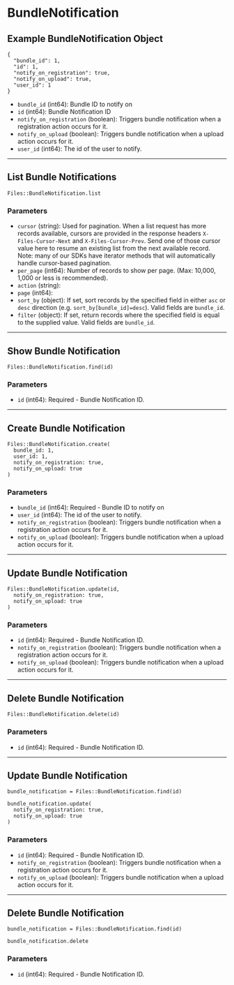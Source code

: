 # BundleNotification

## Example BundleNotification Object

```
{
  "bundle_id": 1,
  "id": 1,
  "notify_on_registration": true,
  "notify_on_upload": true,
  "user_id": 1
}
```

* `bundle_id` (int64): Bundle ID to notify on
* `id` (int64): Bundle Notification ID
* `notify_on_registration` (boolean): Triggers bundle notification when a registration action occurs for it.
* `notify_on_upload` (boolean): Triggers bundle notification when a upload action occurs for it.
* `user_id` (int64): The id of the user to notify.


---

## List Bundle Notifications

```
Files::BundleNotification.list
```

### Parameters

* `cursor` (string): Used for pagination.  When a list request has more records available, cursors are provided in the response headers `X-Files-Cursor-Next` and `X-Files-Cursor-Prev`.  Send one of those cursor value here to resume an existing list from the next available record.  Note: many of our SDKs have iterator methods that will automatically handle cursor-based pagination.
* `per_page` (int64): Number of records to show per page.  (Max: 10,000, 1,000 or less is recommended).
* `action` (string): 
* `page` (int64): 
* `sort_by` (object): If set, sort records by the specified field in either `asc` or `desc` direction (e.g. `sort_by[bundle_id]=desc`). Valid fields are `bundle_id`.
* `filter` (object): If set, return records where the specified field is equal to the supplied value. Valid fields are `bundle_id`.


---

## Show Bundle Notification

```
Files::BundleNotification.find(id)
```

### Parameters

* `id` (int64): Required - Bundle Notification ID.


---

## Create Bundle Notification

```
Files::BundleNotification.create(
  bundle_id: 1, 
  user_id: 1, 
  notify_on_registration: true, 
  notify_on_upload: true
)
```

### Parameters

* `bundle_id` (int64): Required - Bundle ID to notify on
* `user_id` (int64): The id of the user to notify.
* `notify_on_registration` (boolean): Triggers bundle notification when a registration action occurs for it.
* `notify_on_upload` (boolean): Triggers bundle notification when a upload action occurs for it.


---

## Update Bundle Notification

```
Files::BundleNotification.update(id, 
  notify_on_registration: true, 
  notify_on_upload: true
)
```

### Parameters

* `id` (int64): Required - Bundle Notification ID.
* `notify_on_registration` (boolean): Triggers bundle notification when a registration action occurs for it.
* `notify_on_upload` (boolean): Triggers bundle notification when a upload action occurs for it.


---

## Delete Bundle Notification

```
Files::BundleNotification.delete(id)
```

### Parameters

* `id` (int64): Required - Bundle Notification ID.


---

## Update Bundle Notification

```
bundle_notification = Files::BundleNotification.find(id)

bundle_notification.update(
  notify_on_registration: true,
  notify_on_upload: true
)
```

### Parameters

* `id` (int64): Required - Bundle Notification ID.
* `notify_on_registration` (boolean): Triggers bundle notification when a registration action occurs for it.
* `notify_on_upload` (boolean): Triggers bundle notification when a upload action occurs for it.


---

## Delete Bundle Notification

```
bundle_notification = Files::BundleNotification.find(id)

bundle_notification.delete
```

### Parameters

* `id` (int64): Required - Bundle Notification ID.
